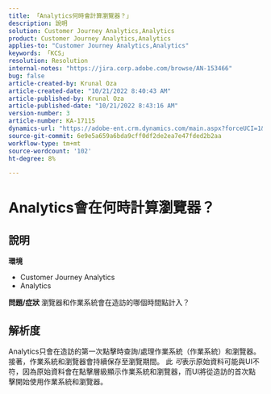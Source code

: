 ```yaml
---
title: 「Analytics何時會計算瀏覽器？」
description: 說明
solution: Customer Journey Analytics,Analytics
product: Customer Journey Analytics,Analytics
applies-to: "Customer Journey Analytics,Analytics"
keywords: 「KCS」
resolution: Resolution
internal-notes: "https://jira.corp.adobe.com/browse/AN-153466"
bug: false
article-created-by: Krunal Oza
article-created-date: "10/21/2022 8:40:43 AM"
article-published-by: Krunal Oza
article-published-date: "10/21/2022 8:43:16 AM"
version-number: 3
article-number: KA-17115
dynamics-url: "https://adobe-ent.crm.dynamics.com/main.aspx?forceUCI=1&pagetype=entityrecord&etn=knowledgearticle&id=d401d507-1c51-ed11-bba2-0022480867fb"
source-git-commit: 6e9e5a659a6bda9cff0df2de2ea7e47fded2b2aa
workflow-type: tm+mt
source-wordcount: '102'
ht-degree: 8%

---
```


# Analytics會在何時計算瀏覽器？

## 說明

<b>環境</b>
- Customer Journey Analytics
- Analytics



<b>問題/症狀</b>
瀏覽器和作業系統會在造訪的哪個時間點計入？


## 解析度


Analytics只會在造訪的第一次點擊時查詢/處理作業系統（作業系統）和瀏覽器。 接著，作業系統和瀏覽器會持續保存至瀏覽期間。 此 *可*&#x200B;表示原始資料可能與UI不符，因為原始資料會在點擊層級顯示作業系統和瀏覽器，而UI將從造訪的首次點擊開始使用作業系統和瀏覽器。
